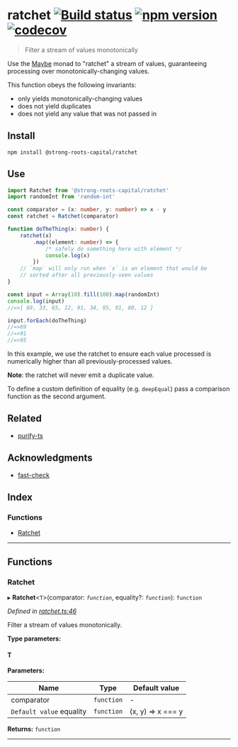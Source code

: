 
ratchet [![Build status](https://travis-ci.org/strong-roots-capital/ratchet.svg?branch=master)](https://travis-ci.org/strong-roots-capital/ratchet) [![npm version](https://img.shields.io/npm/v/@strong-roots-capital/ratchet.svg)](https://npmjs.org/package/@strong-roots-capital/ratchet) [![codecov](https://codecov.io/gh/strong-roots-capital/ratchet/branch/master/graph/badge.svg)](https://codecov.io/gh/strong-roots-capital/ratchet)
================================================================================================================================================================================================================================================================================================================================================================================================================================================

> Filter a stream of values monotonically

Use the [Maybe](https://github.com/gigobyte/purify) monad to "ratchet" a stream of values, guaranteeing processing over monotonically-changing values.

This function obeys the following invariants:

*   only yields monotonically-changing values
*   does not yield duplicates
*   does not yield any value that was not passed in

Install
-------

```shell
npm install @strong-roots-capital/ratchet
```

Use
---

```typescript
import Ratchet from '@strong-roots-capital/ratchet'
import randomInt from 'random-int'

const comparator = (x: number, y: number) => x - y
const ratchet = Ratchet(comparator)

function doTheThing(x: number) {
    ratchet(x)
        .map((element: number) => {
            /* safely do something here with element */
            console.log(x)
        })
    // `map` will only run when `x` is an element that would be
    // sorted after all previously-seen values
}

const input = Array(10).fill(100).map(randomInt)
console.log(input)
//=>[ 69, 33, 65, 12, 91, 34, 95, 91, 80, 12 ]

input.forEach(doTheThing)
//=>69
//=>91
//=>95
```

In this example, we use the ratchet to ensure each value processed is numerically higher than all previously-processed values.

**Note**: the ratchet will never emit a duplicate value.

To define a custom definition of equality (e.g. `deepEqual`) pass a comparison function as the second argument.

Related
-------

*   [purify-ts](https://github.com/gigobyte/purify)

Acknowledgments
---------------

*   [fast-check](https://github.com/dubzzz/fast-check)

## Index

### Functions

* [Ratchet](#ratchet)

---

## Functions

<a id="ratchet"></a>

###  Ratchet

▸ **Ratchet**<`T`>(comparator: *`function`*, equality?: *`function`*): `function`

*Defined in [ratchet.ts:46](https://github.com/strong-roots-capital/ratchet/blob/626f57e/src/ratchet.ts#L46)*

Filter a stream of values monotonically.

**Type parameters:**

#### T 
**Parameters:**

| Name | Type | Default value |
| ------ | ------ | ------ |
| comparator | `function` | - |
| `Default value` equality | `function` |  (x, y) &#x3D;&gt; x &#x3D;&#x3D;&#x3D; y |

**Returns:** `function`

___

